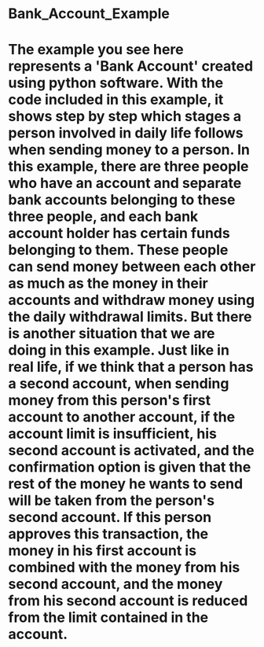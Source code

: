# Bank_Account_Example

# The example you see here represents a 'Bank Account' created using python software. With the code included in this example, it shows step by step which stages a person involved in daily life follows when sending money to a person. In this example, there are three people who have an account and separate bank accounts belonging to these three people, and each bank account holder has certain funds belonging to them. These people can send money between each other as much as the money in their accounts and withdraw money using the daily withdrawal limits. But there is another situation that we are doing in this example. Just like in real life, if we think that a person has a second account, when sending money from this person's first account to another account, if the account limit is insufficient, his second account is activated, and the confirmation option is given that the rest of the money he wants to send will be taken from the person's second account. If this person approves this transaction, the money in his first account is combined with the money from his second account, and the money from his second account is reduced from the limit contained in the account.
